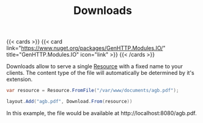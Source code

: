 ﻿---
title: Downloads
description: 'Provide files via HTTP to requesting clients as a download, e.g. from the file system.'
cascade:
  type: docs
---

{{< cards >}}
{{< card link="https://www.nuget.org/packages/GenHTTP.Modules.IO/" title="GenHTTP.Modules.IO" icon="link" >}}
{{< /cards >}}

Downloads allow to serve a single [Resource](../../concepts/resources) with a fixed name to your clients. The content type
of the file will automatically be determined by it's extension.

```csharp
var resource = Resource.FromFile("/var/www/documents/agb.pdf");

layout.Add("agb.pdf", Download.From(resource))
```

In this example, the file would be available at http://localhost:8080/agb.pdf.
